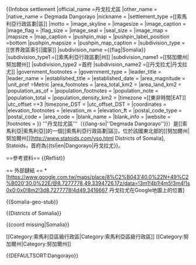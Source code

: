 {{Infobox settlement
|official_name          =丹戈拉尤區
|other_name             =
|native_name            = Degmada Dangorayo
|nickname               = 
|settlement_type        =[[索馬利亞行政區劃|區]]
|motto                  =
|image_skyline          =
|imagesize              = 
|image_caption          =
|image_flag             = 
|flag_size              =
|image_seal             = 
|seal_size              =
|image_map              = 
|mapsize                = 
|map_caption            = 
|pushpin_map            =
|pushpin_label_position =bottom
|pushpin_mapsize        =
|pushpin_map_caption    =
|subdivision_type    =[[世界政區索引|國家]]
|subdivision_name       ={{flag|Somalia}}
|subdivision_type1    =[[索馬利亞行政區劃|州]]
|subdivision_name1    =[[努加爾州|努加爾州]]
|subdivision_type2    =首府
|subdivision_name2    =[[丹戈拉尤|丹戈拉尤]]
|government_footnotes   =
|government_type        =
|leader_title           =
|leader_name            = 
|established_title      = 
|established_date       = 
|area_magnitude         = 
|unit_pref              =Metric
|area_footnotes         =
|area_total_km2         =
|area_land_km2          = 
|population_as_of       = 
|population_footnotes   =
|population_note        =
|population_total       =
|population_density_km2 =
|timezone            =[[東非時間|EAT]]
|utc_offset             =+3
|timezone_DST           = 
|utc_offset_DST         = 
|coordinates            = 
|elevation_footnotes    = 
|elevation_m            = 
|elevation_ft           = 
|postal_code_type       = 
|postal_code            =
|area_code              =
|blank_name             =
|blank_info             =
|website                = 
|footnotes              = 
}}
'''丹戈拉尤區'''（{{lang-so|''Degmada Dangorayo''}}）是[[索馬利亞|索馬利亞]]的一個[[索馬利亞行政區劃|區]]，位於該國東北部的[[努加爾州|努加爾州]]<ref>[http://www.statoids.com/yso.html Districts of Somalia], Statoids</ref>，首府為{{tsl|en|Dangorayo|丹戈拉尤}}。

==參考資料==
{{Reflist}}

== 外部鏈結 ==
*[https://www.google.com.tw/maps/place/8%C2%B043'40.0%22N+49%C2%B020'30.0%22E/@8.7277778,49.3394726,17z/data=!3m1!4b1!4m5!3m4!1s0x0:0x0!8m2!3d8.7277778!4d49.3416667 丹戈拉尤在Google地圖上的位置]

{{Somalia-geo-stub}}

{{Districts of Somalia}}

{{coord missing|Somalia}}

[[Category:索馬利亞區級行政區|Category:索馬利亞區級行政區]]
[[Category:努加爾州|Category:努加爾州]]

{{DEFAULTSORT:Dangorayo}}
